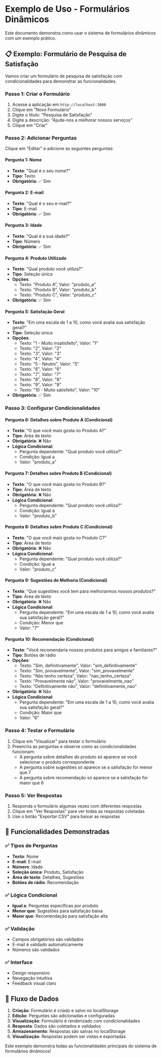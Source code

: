 # Exemplo de Uso - Formulários Dinâmicos

Este documento demonstra como usar o sistema de formulários dinâmicos com um exemplo prático.

## 📋 Exemplo: Formulário de Pesquisa de Satisfação

Vamos criar um formulário de pesquisa de satisfação com condicionalidades para demonstrar as funcionalidades.

### Passo 1: Criar o Formulário

1. Acesse a aplicação em `http://localhost:3000`
2. Clique em "Novo Formulário"
3. Digite o título: "Pesquisa de Satisfação"
4. Digite a descrição: "Ajude-nos a melhorar nossos serviços"
5. Clique em "Criar"

### Passo 2: Adicionar Perguntas

Clique em "Editar" e adicione as seguintes perguntas:

#### Pergunta 1: Nome

- **Texto**: "Qual é o seu nome?"
- **Tipo**: Texto
- **Obrigatória**: ✅ Sim

#### Pergunta 2: E-mail

- **Texto**: "Qual é o seu e-mail?"
- **Tipo**: E-mail
- **Obrigatória**: ✅ Sim

#### Pergunta 3: Idade

- **Texto**: "Qual é a sua idade?"
- **Tipo**: Número
- **Obrigatória**: ✅ Sim

#### Pergunta 4: Produto Utilizado

- **Texto**: "Qual produto você utiliza?"
- **Tipo**: Seleção única
- **Opções**:
  - Texto: "Produto A", Valor: "produto_a"
  - Texto: "Produto B", Valor: "produto_b"
  - Texto: "Produto C", Valor: "produto_c"
- **Obrigatória**: ✅ Sim

#### Pergunta 5: Satisfação Geral

- **Texto**: "Em uma escala de 1 a 10, como você avalia sua satisfação geral?"
- **Tipo**: Seleção única
- **Opções**:
  - Texto: "1 - Muito insatisfeito", Valor: "1"
  - Texto: "2", Valor: "2"
  - Texto: "3", Valor: "3"
  - Texto: "4", Valor: "4"
  - Texto: "5 - Neutro", Valor: "5"
  - Texto: "6", Valor: "6"
  - Texto: "7", Valor: "7"
  - Texto: "8", Valor: "8"
  - Texto: "9", Valor: "9"
  - Texto: "10 - Muito satisfeito", Valor: "10"
- **Obrigatória**: ✅ Sim

### Passo 3: Configurar Condicionalidades

#### Pergunta 6: Detalhes sobre Produto A (Condicional)

- **Texto**: "O que você mais gosta no Produto A?"
- **Tipo**: Área de texto
- **Obrigatória**: ❌ Não
- **Lógica Condicional**:
  - Pergunta dependente: "Qual produto você utiliza?"
  - Condição: Igual a
  - Valor: "produto_a"

#### Pergunta 7: Detalhes sobre Produto B (Condicional)

- **Texto**: "O que você mais gosta no Produto B?"
- **Tipo**: Área de texto
- **Obrigatória**: ❌ Não
- **Lógica Condicional**:
  - Pergunta dependente: "Qual produto você utiliza?"
  - Condição: Igual a
  - Valor: "produto_b"

#### Pergunta 8: Detalhes sobre Produto C (Condicional)

- **Texto**: "O que você mais gosta no Produto C?"
- **Tipo**: Área de texto
- **Obrigatória**: ❌ Não
- **Lógica Condicional**:
  - Pergunta dependente: "Qual produto você utiliza?"
  - Condição: Igual a
  - Valor: "produto_c"

#### Pergunta 9: Sugestões de Melhoria (Condicional)

- **Texto**: "Que sugestões você tem para melhorarmos nossos produtos?"
- **Tipo**: Área de texto
- **Obrigatória**: ❌ Não
- **Lógica Condicional**:
  - Pergunta dependente: "Em uma escala de 1 a 10, como você avalia sua satisfação geral?"
  - Condição: Menor que
  - Valor: "7"

#### Pergunta 10: Recomendação (Condicional)

- **Texto**: "Você recomendaria nossos produtos para amigos e familiares?"
- **Tipo**: Botões de rádio
- **Opções**:
  - Texto: "Sim, definitivamente", Valor: "sim_definitivamente"
  - Texto: "Sim, provavelmente", Valor: "sim_provavelmente"
  - Texto: "Não tenho certeza", Valor: "nao_tenho_certeza"
  - Texto: "Provavelmente não", Valor: "provavelmente_nao"
  - Texto: "Definitivamente não", Valor: "definitivamente_nao"
- **Obrigatória**: ❌ Não
- **Lógica Condicional**:
  - Pergunta dependente: "Em uma escala de 1 a 10, como você avalia sua satisfação geral?"
  - Condição: Maior que
  - Valor: "6"

### Passo 4: Testar o Formulário

1. Clique em "Visualizar" para testar o formulário
2. Preencha as perguntas e observe como as condicionalidades funcionam:
   - A pergunta sobre detalhes do produto só aparece se você selecionar o produto correspondente
   - A pergunta sobre sugestões só aparece se a satisfação for menor que 7
   - A pergunta sobre recomendação só aparece se a satisfação for maior que 6

### Passo 5: Ver Respostas

1. Responda o formulário algumas vezes com diferentes respostas
2. Clique em "Ver Respostas" para ver todas as respostas coletadas
3. Use o botão "Exportar CSV" para baixar as respostas

## 🎯 Funcionalidades Demonstradas

### ✅ Tipos de Perguntas

- **Texto**: Nome
- **E-mail**: E-mail
- **Número**: Idade
- **Seleção única**: Produto, Satisfação
- **Área de texto**: Detalhes, Sugestões
- **Botões de rádio**: Recomendação

### ✅ Lógica Condicional

- **Igual a**: Perguntas específicas por produto
- **Menor que**: Sugestões para satisfação baixa
- **Maior que**: Recomendação para satisfação alta

### ✅ Validação

- Campos obrigatórios são validados
- E-mail é validado automaticamente
- Números são validados

### ✅ Interface

- Design responsivo
- Navegação intuitiva
- Feedback visual claro

## 🔄 Fluxo de Dados

1. **Criação**: Formulário é criado e salvo no localStorage
2. **Edição**: Perguntas são adicionadas e configuradas
3. **Visualização**: Formulário é renderizado com condicionalidades
4. **Resposta**: Dados são coletados e validados
5. **Armazenamento**: Respostas são salvas no localStorage
6. **Visualização**: Respostas podem ser vistas e exportadas

Este exemplo demonstra todas as funcionalidades principais do sistema de formulários dinâmicos!
